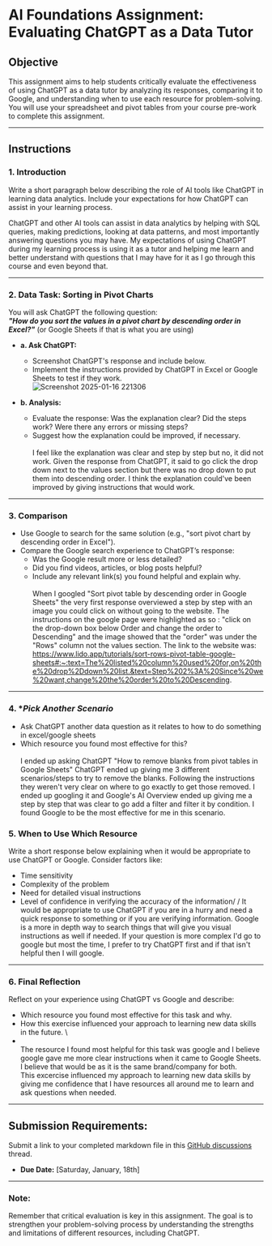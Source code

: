 # **AI Foundations Assignment: Evaluating ChatGPT as a Data Tutor**

## **Objective**  
This assignment aims to help students critically evaluate the effectiveness of using ChatGPT as a data tutor by analyzing its responses, comparing it to Google, and understanding when to use each resource for problem-solving. You will use your spreadsheet and pivot tables from your course pre-work to complete this assignment.  

---

## **Instructions**

### 1. **Introduction**  
Write a short paragraph below describing the role of AI tools like ChatGPT in learning data analytics. Include your expectations for how ChatGPT can assist in your learning process.

ChatGPT and other AI tools can assist in data analytics by helping with SQL queries, making predictions, looking at data patterns, and most importantly answering questions you may have. My expectations of using ChatGPT during my learning process is using it as a tutor and helping me learn and better understand with questions that I may have for it as I go through this course and even beyond that. 

---

### 2. **Data Task: Sorting in Pivot Charts**  

You will ask ChatGPT the following question:  
**_"How do you sort the values in a pivot chart by descending order in Excel?"_** (or Google Sheets if that is what you are using) 

- **a. Ask ChatGPT:**  
  - Screenshot ChatGPT's response and include below. 
  - Implement the instructions provided by ChatGPT in Excel or Google Sheets to test if they work.    
![Screenshot 2025-01-16 221306](https://github.com/user-attachments/assets/94b235f3-05ff-472a-9e12-f43400ecd7ce)


- **b. Analysis:**  
  - Evaluate the response: Was the explanation clear? Did the steps work? Were there any errors or missing steps?  
  - Suggest how the explanation could be improved, if necessary.\
    \
I feel like the explanation was clear and step by step but no, it did not work. Given the response from ChatGPT, it said to go click the drop down next to the values section but there was no drop down to put them into descending order. I think the explanation could've been improved by giving instructions that would work. 
---

### 3. **Comparison**  
- Use Google to search for the same solution (e.g., "sort pivot chart by descending order in Excel").  
- Compare the Google search experience to ChatGPT’s response:  
  - Was the Google result more or less detailed?  
  - Did you find videos, articles, or blog posts helpful?  
  - Include any relevant link(s) you found helpful and explain why.\
    \
When I googled "Sort pivot table by descending order in Google Sheets" the very first response overviewed a step by step with an image you could click on without going to the website. The instructions on the google page were highlighted as  so : "click on the drop-down box below Order and change the order to Descending" and the image showed that the "order" was under the "Rows" column not the values section. 
The link to the website was: https://www.lido.app/tutorials/sort-rows-pivot-table-google-sheets#:~:text=The%20listed%20column%20used%20for,on%20the%20drop%2Ddown%20list.&text=Step%202%3A%20Since%20we%20want,change%20the%20order%20to%20Descending.
---

### 4. **Pick Another Scenario*  
- Ask ChatGPT another data question as it relates to how to do something in excel/google sheets 
- Which resource you found most effective for this? \
  \
  I ended up asking ChatGPT "How to remove blanks from pivot tables in Google Sheets" ChatGPT ended up giving me 3 different scenarios/steps to try to remove the blanks. Following the instructions they weren't very clear on where to go exactly to get those removed. I ended up googling it and Google's AI Overview ended up giving me a step by step that was clear to go add a filter and filter it by condition. I found Google to be the most effective for me in this scenario. 

### 5. **When to Use Which Resource**  
Write a short response below explaining when it would be appropriate to use ChatGPT or Google. Consider factors like:  
- Time sensitivity  
- Complexity of the problem  
- Need for detailed visual instructions  
- Level of confidence in verifying the accuracy of the information/
  /
  It would be appropriate to use ChatGPT if you are in a hurry and need a quick response to something or if you are verifying information. Google is a more in depth way to search things that will give you visual instructions as well if needed. If your question is more complex I'd go to google but most the time, I prefer to try ChatGPT first and if that isn't helpful then I will google. 
  

---

### 6. **Final Reflection**  
Reflect on your experience using ChatGPT vs Google and describe:  
- Which resource you found most effective for this task and why.  
- How this exercise influenced your approach to learning new data skills in the future.  \
- \
The resource I found most helpful for this task was google and I believe google gave me more clear instructions when it came to Google Sheets. I believe that would be as it is the same brand/company for both.\
This excercise influenced my approach to learning new data skills by giving me confidence that I have resources all around me to learn and ask questions when needed. 
---

## **Submission Requirements:**  
Submit a link to your completed markdown file in this [GitHub discussions](https://github.com/Tech-Moms/data-analytics-winter-2025/discussions/4) thread.  
- **Due Date:** [Saturday, January, 18th]  

---

### **Note:**  
Remember that critical evaluation is key in this assignment. The goal is to strengthen your problem-solving process by understanding the strengths and limitations of different resources, including ChatGPT.
